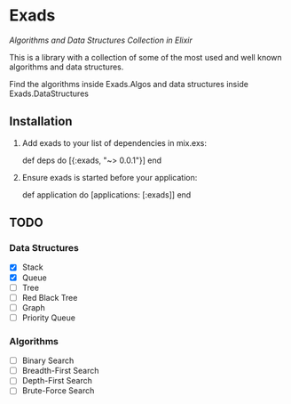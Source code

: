# Exads

*Algorithms and Data Structures Collection in Elixir*

This is a library with a collection of some of the most used and well known
algorithms and data structures. 

Find the algorithms inside Exads.Algos and data structures inside 
Exads.DataStructures

## Installation

  1. Add exads to your list of dependencies in mix.exs:

        def deps do
          [{:exads, "~> 0.0.1"}]
        end

  2. Ensure exads is started before your application:

        def application do
          [applications: [:exads]]
        end

## TODO

### Data Structures
+ [x] Stack
+ [x] Queue
+ [ ] Tree
+ [ ] Red Black Tree
+ [ ] Graph
+ [ ] Priority Queue

### Algorithms
+ [ ] Binary Search
+ [ ] Breadth-First Search
+ [ ] Depth-First Search
+ [ ] Brute-Force Search
